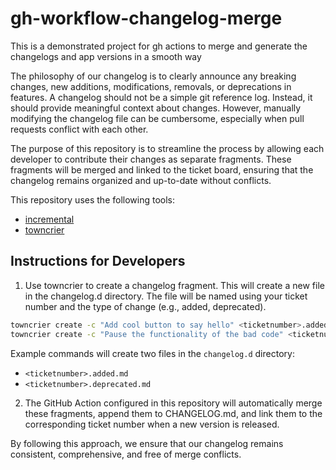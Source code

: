 # gh-workflow-changelog-merge
This is a demonstrated project for gh actions to merge and generate the changelogs and app versions in a smooth way

The philosophy of our changelog is to clearly announce any breaking changes, new additions, modifications, removals, or deprecations in features. A changelog should not be a simple git reference log. Instead, it should provide meaningful context about changes. However, manually modifying the changelog file can be cumbersome, especially when pull requests conflict with each other.

The purpose of this repository is to streamline the process by allowing each developer to contribute their changes as separate fragments. These fragments will be merged and linked to the ticket board, ensuring that the changelog remains organized and up-to-date without conflicts.


This repository uses the following tools:

- [incremental](https://twisted.org/incremental/docs/index.html)
- [towncrier](https://towncrier.readthedocs.io/en/stable/index.html)

## Instructions for Developers
1. Use towncrier to create a changelog fragment. This will create a new file in the changelog.d directory. The file will be named using your ticket number and the type of change (e.g., added, deprecated).

```sh
towncrier create -c "Add cool button to say hello" <ticketnumber>.added.md
towncrier create -c "Pause the functionality of the bad code" <ticketnumber>.deprecated.md
```
Example commands will create two files in the `changelog.d` directory:

- `<ticketnumber>.added.md`
- `<ticketnumber>.deprecated.md`

2. The GitHub Action configured in this repository will automatically merge these fragments, append them to CHANGELOG.md, and link them to the corresponding ticket number when a new version is released.

By following this approach, we ensure that our changelog remains consistent, comprehensive, and free of merge conflicts.
